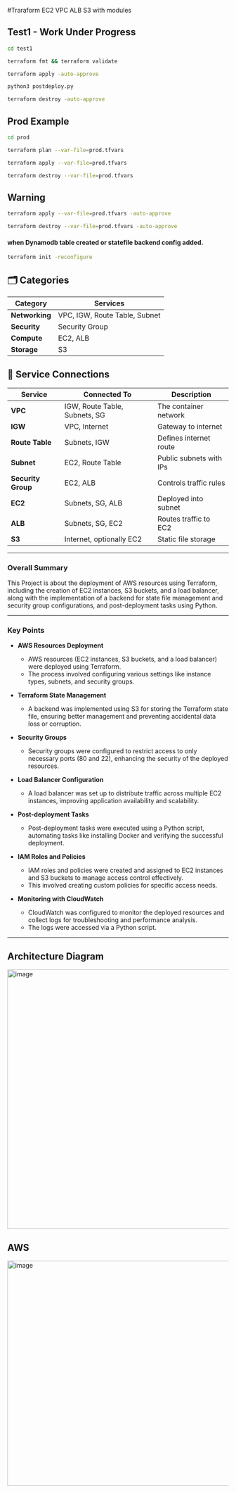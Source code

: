 #Traraform EC2 VPC ALB S3 with modules

## Test1 - Work Under Progress

```bash
cd test1
```

```bash
terraform fmt && terraform validate
```

```bash
terraform apply -auto-approve
```

```bash
python3 postdeploy.py
```

```bash
terraform destroy -auto-approve
```

## Prod Example
```bash
cd prod
```

```bash
terraform plan --var-file=prod.tfvars
```

```bash
terraform apply --var-file=prod.tfvars
```

```bash
terraform destroy --var-file=prod.tfvars
```

## Warning
```bash
terraform apply --var-file=prod.tfvars -auto-approve
```

```bash
terraform destroy --var-file=prod.tfvars -auto-approve
```

#### when Dynamodb table created or statefile  backend config added.
```bash
terraform init -reconfigure
```

## 🗂️ Categories
| Category       | Services                      |
| -------------- | ----------------------------- |
| **Networking** | VPC, IGW, Route Table, Subnet |
| **Security**   | Security Group                |
| **Compute**    | EC2, ALB                      |
| **Storage**    | S3                            |

## 🔌 Service Connections
| Service            | Connected To                  | Description             |
| ------------------ | ----------------------------- | ----------------------- |
| **VPC**            | IGW, Route Table, Subnets, SG | The container network   |
| **IGW**            | VPC, Internet                 | Gateway to internet     |
| **Route Table**    | Subnets, IGW                  | Defines internet route  |
| **Subnet**         | EC2, Route Table              | Public subnets with IPs |
| **Security Group** | EC2, ALB                      | Controls traffic rules  |
| **EC2**            | Subnets, SG, ALB              | Deployed into subnet    |
| **ALB**            | Subnets, SG, EC2              | Routes traffic to EC2   |
| **S3**             | Internet, optionally EC2      | Static file storage     |
---

### **Overall Summary**

This Project is about the deployment of AWS resources using Terraform, including the creation of EC2 instances, S3 buckets, and a load balancer, along with the implementation of a backend for state file management and security group configurations, and post-deployment tasks using Python.

---

### **Key Points**

* **AWS Resources Deployment**

  * AWS resources (EC2 instances, S3 buckets, and a load balancer) were deployed using Terraform.
  * The process involved configuring various settings like instance types, subnets, and security groups.

* **Terraform State Management**

  * A backend was implemented using S3 for storing the Terraform state file, ensuring better management and preventing accidental data loss or corruption.

* **Security Groups**

  * Security groups were configured to restrict access to only necessary ports (80 and 22), enhancing the security of the deployed resources.

* **Load Balancer Configuration**

  * A load balancer was set up to distribute traffic across multiple EC2 instances, improving application availability and scalability.

* **Post-deployment Tasks**

  * Post-deployment tasks were executed using a Python script, automating tasks like installing Docker and verifying the successful deployment.

* **IAM Roles and Policies**

  * IAM roles and policies were created and assigned to EC2 instances and S3 buckets to manage access control effectively.
  * This involved creating custom policies for specific access needs.

* **Monitoring with CloudWatch**

  * CloudWatch was configured to monitor the deployed resources and collect logs for troubleshooting and performance analysis.
  * The logs were accessed via a Python script.

---
## Architecture Diagram
<img width="985" height="590" alt="image" src="https://github.com/user-attachments/assets/057f2ef5-a3ac-4f08-8e3f-a43407368e6c" />

## AWS
<img width="512" height="512" alt="image" src="https://github.com/user-attachments/assets/5f7a974a-480a-4c26-bbb7-60874d947bfc" />


